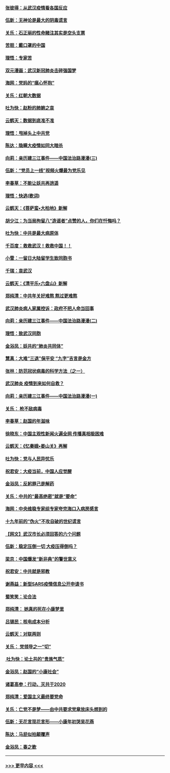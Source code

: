 #### [张彼得：从武汉疫情看各国反应](../pages/nsc993/n11850102.md?t=02071302) 
#### [伍新：无神论是最大的阴毒谎言](../pages/nsc993/n11846129.md?t=02071302) 
#### [关乐：石正丽的性命赌注其实是空头支票](../pages/nsc993/n11846109.md?t=02071302) 
#### [苦胆：戴口罩的中国](../pages/nsc993/n11845576.md?t=02071302) 
#### [理悟：专家苦](../pages/nsc993/n11845564.md?t=02071302) 
#### [双元漫画：武汉新冠肺炎击碎强国梦](../pages/nsc993/n11843320.md?t=02071302) 
#### [海网：党妈的“瘟心怀抱”](../pages/nsc993/n11840740.md?t=02071302) 
#### [关乐：红朝大数据](../pages/nsc993/n11840675.md?t=02071302) 
#### [吐为快：赵粉的肺腑之哀](../pages/nsc993/n11840618.md?t=02071302) 
#### [云鹤天：数据到底准不准](../pages/nsc993/n11840325.md?t=02071302) 
#### [理悟：甩掉头上中共党](../pages/nsc993/n11838826.md?t=02071302) 
#### [陈达：隐瞒大疫情如同大暗杀](../pages/nsc993/n11838771.md?t=02071302) 
#### [向莉：亲历建三江事件——中国法治路漫漫(三)](../pages/nsc993/n11831825.md?t=02071302) 
#### [伍新：“党员上一线”视频火爆最为党乐见](../pages/nsc993/n11838200.md?t=02071302) 
#### [李春草：不能让妖共再逍遥](../pages/nsc993/n11838102.md?t=02071302) 
#### [理悟：快逃(歌词)](../pages/nsc993/n11838083.md?t=02071302) 
#### [云鹤天：《菩萨蛮▪大柏地》新解](../pages/nsc993/n11838059.md?t=02071302) 
#### [胡少江：为当局拘留八“造谣者”点赞的人，你们在忏悔吗？](../pages/nsc993/n11836801.md?t=02071302) 
#### [吐为快：中共是最大病原体](../pages/nsc993/n11836748.md?t=02071302) 
#### [千百度：救救武汉！救救中国！！](../pages/nsc993/n11836145.md?t=02071302) 
#### [小雪：一留日大陆留学生致同胞书](../pages/nsc993/n11834624.md?t=02071302) 
#### [千瑞：哀武汉](../pages/nsc993/n11833647.md?t=02071302) 
#### [云鹤天：《清平乐▪六盘山》新解](../pages/nsc993/n11833611.md?t=02071302) 
#### [郑纯清：中共年关好难熬 熬过更难熬](../pages/nsc993/n11833489.md?t=02071302) 
#### [武汉肺炎病人家属控诉：政府不把人命当回事](../pages/nsc993/n11833205.md?t=02071302) 
#### [向莉：亲历建三江事件——中国法治路漫漫(二)](../pages/nsc993/n11829102.md?t=02071302) 
#### [理悟：致武汉同胞](../pages/nsc993/n11831522.md?t=02071302) 
#### [金浴凤：妖共的“肺炎共同体”](../pages/nsc993/n11829448.md?t=02071302) 
#### [慧真：大难“三退”保平安 “九字”吉言是金方](../pages/nsc993/n11829501.md?t=02071302) 
#### [张林：防范冠状病毒的科学方法（之一）](../pages/nsc993/n11828618.md?t=02071302) 
#### [武汉肺炎 疫情到来如何自救？](../pages/nsc993/n11827632.md?t=02071302) 
#### [向莉：亲历建三江事件——中国法治路漫漫(一)](../pages/nsc993/n11827190.md?t=02071302) 
#### [关乐： 枪不敌病毒](../pages/nsc993/n11826746.md?t=02071302) 
#### [李春草：赵国的年滋味](../pages/nsc993/n11826321.md?t=02071302) 
#### [徐晓东：中国主观性新闻火遍全网 传播真相极困难](../pages/nsc993/n11826508.md?t=02071302) 
#### [云鹤天：《忆秦娥▪娄山关》再解](../pages/nsc993/n11824682.md?t=02071302) 
#### [吐为快：党与人民异忧乐](../pages/nsc993/n11824660.md?t=02071302) 
#### [祝君安：大疫当前，中国人应觉醒](../pages/nsc993/n11821946.md?t=02071302) 
#### [金浴凤：反躬罪己是解药](../pages/nsc993/n11820280.md?t=02071302) 
#### [关乐：中共的“最高绝密”就是“要命”](../pages/nsc993/n11816946.md?t=02071302) 
#### [海网：中央维稳专家组专家夸完海口入病房感言](../pages/nsc993/n11815138.md?t=02071302) 
#### [十九年前的“伪火”不攻自破的世纪谎言](../pages/nsc993/n11813238.md?t=02071302) 
#### [【网文】武汉市长必须回答的六个问题](../pages/nsc993/n11813848.md?t=02071302) 
#### [伍新：稳定压倒一切 大疫压得倒吗？](../pages/nsc993/n11812634.md?t=02071302) 
#### [梁京：中国爆发“新非典”的警世意义](../pages/nsc993/n11812554.md?t=02071302) 
#### [祝君安：中共就是邪教](../pages/nsc993/n11812431.md?t=02071302) 
#### [谢燕益：新型SARS疫情信息公开申请书](../pages/nsc993/n11808840.md?t=02071302) 
#### [蜀笑笑：论合法](../pages/nsc993/n11808064.md?t=02071302) 
#### [郑纯清： 她真的死在小康梦里](../pages/nsc993/n11806623.md?t=02071302) 
#### [吕锡民：核电成本分析](../pages/nsc993/n11806284.md?t=02071302) 
#### [云鹤天：对联两则](../pages/nsc993/n11805957.md?t=02071302) 
#### [关乐： 党领导之一“切”](../pages/nsc993/n11804505.md?t=02071302) 
#### [ 吐为快：论土共的“贵族气质”](../pages/nsc993/n11804490.md?t=02071302) 
#### [金浴凤：赵国的“小康社会”](../pages/nsc993/n11804452.md?t=02071302) 
#### [诸葛高参：行动，灭共于2020](../pages/nsc993/n11804120.md?t=02071302) 
#### [郑纯清：爱国主义最终要党命](../pages/nsc993/n11802197.md?t=02071302) 
#### [关乐：亡党不是梦——由中共要求党章放床头想到的](../pages/nsc993/n11802156.md?t=02071302) 
#### [伍新：无花言现花言形——小康年初哭吴花燕](../pages/nsc993/n11800044.md?t=02071302) 
#### [陈达：马屁似拍颠覆声](../pages/nsc993/n11800010.md?t=02071302) 
#### [金浴凤：春之歌](../pages/nsc993/n11797687.md?t=02071302) 

----
#### [ >>> 更早内容 <<< ](../indexes/nsc993-earlier.md)
